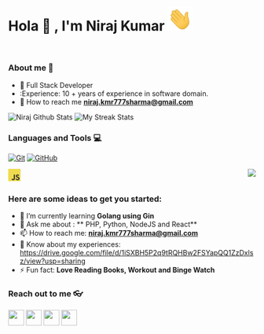 # Hola 👐 , I'm Niraj Kumar <img src="https://raw.githubusercontent.com/ABSphreak/ABSphreak/master/gifs/Hi.gif" width="50px"> 
</br>


### About me :eyes:

- :dart: Full Stack Developer
- :Experience: 10 + years of experience in software domain.
- :e-mail: How to reach me **[niraj.kmr777sharma@gmail.com](niraj.kmr777sharma@gmail.com)**

![Niraj Github Stats](https://github-readme-stats.vercel.app/api?username=nirajkmr&show_icons=true&theme=highcontrast)
![My Streak Stats](https://github-readme-streak-stats.herokuapp.com/?user=nirajkmr&theme=tokyonight)


### Languages and Tools :computer:

[![Git](https://img.shields.io/badge/-Git-black?style=flat&logo=git&link=https://github.com/nirajkmr)](https://github.com/nirajkmr) [![GitHub](https://img.shields.io/badge/-GitHub-181717?style=flat&logo=github&link=https://github.com/nirajkmr)](https://github.com/nirajkmr)

<code><img height="25" src="https://raw.githubusercontent.com/github/explore/80688e429a7d4ef2fca1e82350fe8e3517d3494d/topics/javascript/javascript.png"></code>  <img align="right" src="https://github-readme-stats.vercel.app/api/top-langs/?username=nirajkmr&theme=dracula&hide_langs_below=1" /></br>


### Here are some ideas to get you started:

- 🌱 I’m currently learning **Golang using Gin**
- 💬 Ask me about : ** PHP, Python, NodeJS and React**
- 📫 How to reach me: **niraj.kmr777sharma@gmail.com**
- 📄 Know about my experiences: https://drive.google.com/file/d/1iSXBH5P2q9tRQHBw2FSYapQQ1ZzDxlsz/view?usp=sharing
- ⚡ Fun fact: **Love Reading Books, Workout and Binge Watch**
<!-- - 😄 Pronouns: ... -->


### Reach out to me 👓

<a href="https://twitter.com/niraj_kmr777s"><img src="https://i.ibb.co/kmgQVyW/twitter.png" width="32px" height="32px"></a> <a href="https://github.com/nirajkmr"><img src="https://cdn.iconscout.com/icon/free/png-256/github-108-438008.png" width="32px" height="32px"></a> <a href="https://www.facebook.com/niraj.kumar.58"><img src="https://i.ibb.co/zmYNW4p/facebook.png" width="32px" height="32px"></a> <a href="https://www.linkedin.com/in/niraj-kumar-03001920/"><img src="https://i.ibb.co/Kx2GSrT/linkedin.png" width="32px" height="32px"></a> 
